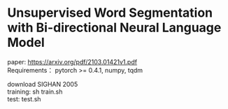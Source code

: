 # Unsupervised Word Segmentation with Bi-directional Neural Language Model
paper: https://arxiv.org/pdf/2103.01421v1.pdf  
Requirements： pytorch >= 0.4.1, numpy, tqdm  
              
download SIGHAN 2005  
training: sh train.sh  
test: test.sh

